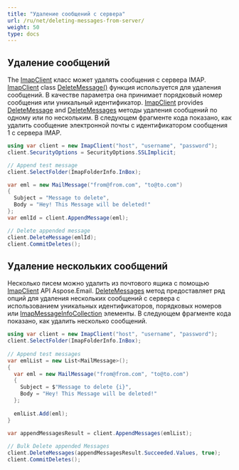 ```yaml
---
title: "Удаление сообщений с сервера"
url: /ru/net/deleting-messages-from-server/
weight: 50
type: docs
---
```



## **Удаление сообщений**

The [ImapClient](https://reference.aspose.com/email/net/aspose.email.clients.imap/imapclient/) класс может удалять сообщения с сервера IMAP. [ImapClient](https://reference.aspose.com/email/net/aspose.email.clients.imap/imapclient/) class [DeleteMessage()](https://reference.aspose.com/email/net/aspose.email.clients.imap/imapclient/deletemessage/#deletemessage/) функция используется для удаления сообщений. В качестве параметра она принимает порядковый номер сообщения или уникальный идентификатор. [ImapClient](https://reference.aspose.com/email/net/aspose.email.clients.imap/imapclient/) provides [DeleteMessage](https://reference.aspose.com/email/net/aspose.email.clients.imap/imapclient/deletemessage/#deletemessage/) and [DeleteMessages](https://reference.aspose.com/email/net/aspose.email.clients.imap/imapclient/deletemessages/#deletemessages/) методы удаления сообщений по одному или по нескольким. В следующем фрагменте кода показано, как удалить сообщение электронной почты с идентификатором сообщения 1 с сервера IMAP.

```csharp
using var client = new ImapClient("host", "username", "password");
client.SecurityOptions = SecurityOptions.SSLImplicit;

// Append test message
client.SelectFolder(ImapFolderInfo.InBox);

var eml = new MailMessage("from@from.com", "to@to.com")
{
  Subject = "Message to delete",
  Body = "Hey! This Message will be deleted!"
};
var emlId = client.AppendMessage(eml);

// Delete appended message
client.DeleteMessage(emlId);
client.CommitDeletes();
```

## **Удаление нескольких сообщений**

Несколько писем можно удалить из почтового ящика с помощью [ImapClient](https://reference.aspose.com/email/net/aspose.email.clients.imap/imapclient/) API Aspose.Email. [DeleteMessages](https://reference.aspose.com/email/net/aspose.email.clients.imap/imapclient/deletemessages/#deletemessages/) метод предоставляет ряд опций для удаления нескольких сообщений с сервера с использованием уникальных идентификаторов, порядковых номеров или [ImapMessageInfoCollection](https://reference.aspose.com/email/net/aspose.email.clients.imap/imapmessageinfocollection/) элементы. В следующем фрагменте кода показано, как удалить несколько сообщений.


```csharp
using var client = new ImapClient("host", "username", "password");
client.SelectFolder(ImapFolderInfo.InBox);
           
// Append test messages
var emlList = new List<MailMessage>();
{
  var eml = new MailMessage("from@from.com", "to@to.com")
  {
    Subject = $"Message to delete {i}",
    Body = "Hey! This Message will be deleted!"
  };
               
  emlList.Add(eml);
}

var appendMessagesResult = client.AppendMessages(emlList);
           
// Bulk Delete appended Messages
client.DeleteMessages(appendMessagesResult.Succeeded.Values, true);
client.CommitDeletes();
```
